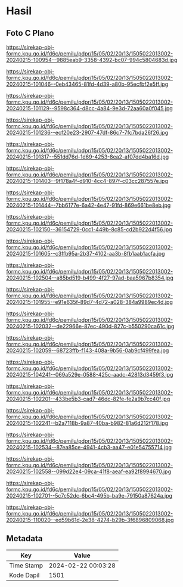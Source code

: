 # Hasil

## Foto C Plano

https://sirekap-obj-formc.kpu.go.id/fd6c/pemilu/pdpr/15/05/02/20/13/1505022013002-20240215-100954--9885eab9-3358-4392-bc07-994c5804683d.jpg

https://sirekap-obj-formc.kpu.go.id/fd6c/pemilu/pdpr/15/05/02/20/13/1505022013002-20240215-101046--0eb43465-81fd-4d39-a80b-95ecfbf2e5ff.jpg

https://sirekap-obj-formc.kpu.go.id/fd6c/pemilu/pdpr/15/05/02/20/13/1505022013002-20240215-101129--9598c364-d8cc-4a84-9e3d-72aa60a0f045.jpg

https://sirekap-obj-formc.kpu.go.id/fd6c/pemilu/pdpr/15/05/02/20/13/1505022013002-20240215-101236--ecf20e23-2907-47df-86c7-7fc7bda26f26.jpg

https://sirekap-obj-formc.kpu.go.id/fd6c/pemilu/pdpr/15/05/02/20/13/1505022013002-20240215-101317--551dd76d-1d69-4253-8ea2-af07dd4ba16d.jpg

https://sirekap-obj-formc.kpu.go.id/fd6c/pemilu/pdpr/15/05/02/20/13/1505022013002-20240215-101403--9f178a4f-d910-4cc4-897f-c03cc287557e.jpg

https://sirekap-obj-formc.kpu.go.id/fd6c/pemilu/pdpr/15/05/02/20/13/1505022013002-20240215-101444--7bb6177e-6a42-4e47-91fd-869e661be8eb.jpg

https://sirekap-obj-formc.kpu.go.id/fd6c/pemilu/pdpr/15/05/02/20/13/1505022013002-20240215-102150--36154729-0cc1-449b-8c85-cd2b922d4f56.jpg

https://sirekap-obj-formc.kpu.go.id/fd6c/pemilu/pdpr/15/05/02/20/13/1505022013002-20240215-101605--c3ffb95a-2b37-4102-aa3b-8fb1aab1acfa.jpg

https://sirekap-obj-formc.kpu.go.id/fd6c/pemilu/pdpr/15/05/02/20/13/1505022013002-20240215-102504--a85bd519-b499-4f27-97ad-baa5967b8354.jpg

https://sirekap-obj-formc.kpu.go.id/fd6c/pemilu/pdpr/15/05/02/20/13/1505022013002-20240215-101955--e91e635f-89d7-4d72-a028-384a9989ec4d.jpg

https://sirekap-obj-formc.kpu.go.id/fd6c/pemilu/pdpr/15/05/02/20/13/1505022013002-20240215-102032--de22966e-87ec-490d-827c-b550290ca61c.jpg

https://sirekap-obj-formc.kpu.go.id/fd6c/pemilu/pdpr/15/05/02/20/13/1505022013002-20240215-102059--68723ffb-f143-408a-9b56-0ab9cf499fea.jpg

https://sirekap-obj-formc.kpu.go.id/fd6c/pemilu/pdpr/15/05/02/20/13/1505022013002-20240215-104241--069a529e-0588-425c-aadc-42813d3459f3.jpg

https://sirekap-obj-formc.kpu.go.id/fd6c/pemilu/pdpr/15/05/02/20/13/1505022013002-20240215-102201--433be5b3-cad7-46dc-82fe-fe2a9b7cc40f.jpg

https://sirekap-obj-formc.kpu.go.id/fd6c/pemilu/pdpr/15/05/02/20/13/1505022013002-20240215-102241--b2a7118b-9a87-40ba-b982-81a6d212f178.jpg

https://sirekap-obj-formc.kpu.go.id/fd6c/pemilu/pdpr/15/05/02/20/13/1505022013002-20240215-102534--87ea85ce-4941-4cb3-aa47-e01e54755714.jpg

https://sirekap-obj-formc.kpu.go.id/fd6c/pemilu/pdpr/15/05/02/20/13/1505022013002-20240215-102558--099d22e4-09ca-41f8-aeaf-ea92f8994670.jpg

https://sirekap-obj-formc.kpu.go.id/fd6c/pemilu/pdpr/15/05/02/20/13/1505022013002-20240215-102701--5c7c52dc-6bc4-495b-ba9e-79150a87624a.jpg

https://sirekap-obj-formc.kpu.go.id/fd6c/pemilu/pdpr/15/05/02/20/13/1505022013002-20240215-110020--ed59b61d-2e38-4274-b29b-3f6896809068.jpg


## Metadata

| Key        | Value               |
| ---------- | ------------------- |
| Time Stamp | 2024-02-22 00:03:28 |
| Kode Dapil | 1501                |




